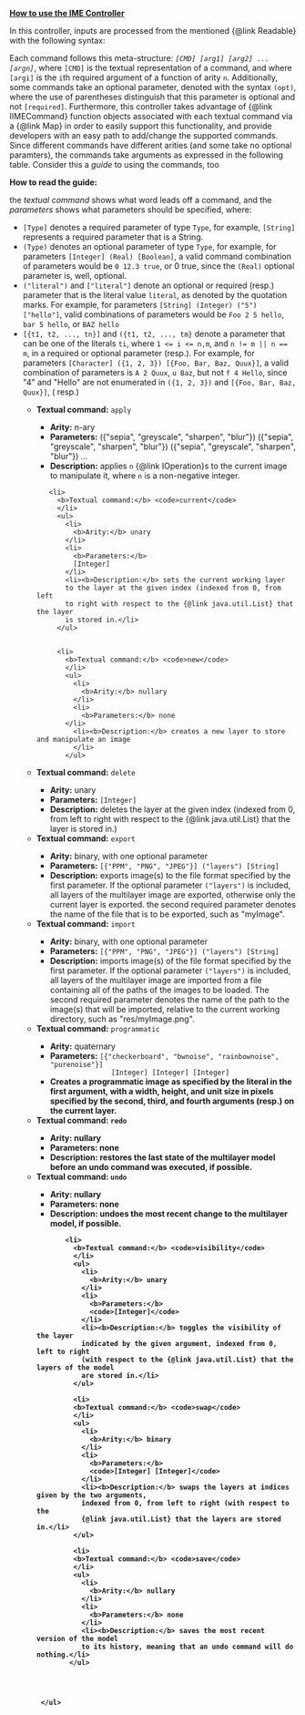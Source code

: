 <u><b>How to use the IME Controller</b></u>


In this controller, inputs are processed from the mentioned {@link Readable} with the following
 syntax:
 <p> Each command follows this meta-structure:
 <i><code>[CMD] [arg1] [arg2] ... [argn]</code></i>,
 where <code>[CMD]</code> is the textual representation of a command, and where
 <code>[argi]</code> is the <code>i</code>th required argument of a function of arity
 <code>n</code>. Additionally, some commands take an optional parameter, denoted with the syntax
 <code>(opt)</code>, where the use of parentheses distinguish that this parameter is optional and
 not <code>[required]</code>. Furthermore, this controller takes advantage of {@link IIMECommand}
 function objects associated with each textual command via a {@link Map} in order to easily
 support this functionality, and provide developers with an easy path to add/change the supported
 commands. Since different commands have different arities (and some take no optional paramters),
 the commands take arguments as expressed in the following table. Consider this a <i>guide</i> to
 using the commands, too</p>
 <p><b>How to read the guide:</b></p> the <i>textual command</i> shows
 what word leads off a command, and the <i>parameters</i> shows what parameters should be
 specified, where:
    <ul>
      <li>
        <code>[Type]</code> denotes a required parameter of type <code>Type</code>,
        for example, <code>[String]</code> represents a required parameter
        that is a String.
      </li>
      <li>
        <code>(Type)</code> denotes an optional parameter of type <code>Type</code>,
        for example, for parameters <code>[Integer] (Real) [Boolean]</code>,
        a valid command combination of parameters would be <code>0 12.3 true</code>,
        or 0 true, since the <code>(Real)</code> optional parameter is, well, optional.
      </li>
      <li>
        <code>("literal")</code> and <code>["literal"]</code> denote
        an optional or required (resp.) parameter that is the literal value
        <code>literal</code>, as denoted by the quotation marks. For example,
        for parameters <code>[String] (Integer) ("5") ["hello"]</code>,
        valid combinations of parameters would be <code>Foo 2 5 hello</code>,
        <code>bar 5 hello</code>, or <code>BAZ hello</code>
      </li>
      <li>
        <code>[{t1, t2, ..., tn}]</code> and
        <code>({t1, t2, ..., tm}</code>
        denote a parameter that can be one of the literals <code>ti</code>,
        where <code>1 <= i <= n,m</code>, and <code>n != m || n == m</code>, in
        a required or optional parameter (resp.). For example, for parameters
        <code>[Character] ({1, 2, 3}) [{Foo, Bar, Baz, Quux}]</code>,
        a valid combination of parameters is <code>A 2 Quux</code>,
        <code>u Baz</code>, but not <code>f 4 Hello</code>, since
        "4" and "Hello" are not enumerated in
        <code>({1, 2, 3})</code> and <code>[{Foo, Bar, Baz, Quux}]</code>, (
        resp.)
      </li>
    </ul>

   <ul>
     <ul>
       <li>
       <b>Textual command:</b> <code>apply</code>
       </li>
       <ul>
         <li>
           <b>Arity:</b> n-ary
         </li>
         <li>
           <b>Parameters:</b>
           ({"sepia", "greyscale", "sharpen", "blur"})
           ({"sepia", "greyscale", "sharpen", "blur"})
           ({"sepia", "greyscale", "sharpen", "blur"}) ...
         </li>
         <li><b>Description:</b> applies <code>n</code>
         {@link IOperation}s to the current image to manipulate it,
         where <code>n</code> is a non-negative integer.</li>
       </ul>

       <li>
         <b>Textual command:</b> <code>current</code>
         </li>
         <ul>
           <li>
             <b>Arity:</b> unary
           </li>
           <li>
             <b>Parameters:</b>
             [Integer]
           </li>
           <li><b>Description:</b> sets the current working layer
           to the layer at the given index (indexed from 0, from left
           to right with respect to the {@link java.util.List} that the layer
           is stored in.</li>
         </ul>


         <li>
           <b>Textual command:</b> <code>new</code>
           </li>
           <ul>
             <li>
               <b>Arity:</b> nullary
             </li>
             <li>
               <b>Parameters:</b> none
           </li>
             <li><b>Description:</b> creates a new layer to store and manipulate an image
             </li>
           </ul>


 <li>
           <b>Textual command:</b> <code>delete</code>
           </li>
           <ul>
             <li>
               <b>Arity:</b> unary
             </li>
             <li>
               <b>Parameters:</b>
               <code>[Integer]</code>
             </li>
             <li><b>Description:</b> deletes the
             layer at the given index (indexed from 0, from left
             to right with respect to the {@link java.util.List} that the layer
             is stored in.)</li>
           </ul>



 <li>
           <b>Textual command:</b> <code>export</code>
           </li>
           <ul>
            <li>
               <b>Arity:</b> binary, with one optional parameter
             </li>
             <li>
               <b>Parameters:</b>
               <code>[{"PPM", "PNG", "JPEG"}] ("layers") [String]</code>
             </li>
             <li><b>Description:</b> exports image(s) to the file format
             specified by the first parameter. If the optional parameter
             <code>("layers")</code> is included, all layers of the multilayer
             image are exported, otherwise only the current layer is exported.
             the second required parameter denotes the name of the file that is to be exported,
             such as "myImage".</li>
           </ul>



 <li>
           <b>Textual command:</b> <code>import</code>
           </li>
           <ul>
             <li>
               <b>Arity:</b> binary, with one optional parameter
             </li>
             <li>
               <b>Parameters:</b>
                 <code>[{"PPM", "PNG", "JPEG"}] ("layers") [String]</code>
               </li>
               <li><b>Description:</b> imports image(s) of the file format
               specified by the first parameter. If the optional parameter
               <code>("layers")</code> is included, all layers of the multilayer
               image are imported from a file containing all of the paths
               of the images to be loaded.
               The second required parameter denotes the name of the path to the image(s)
               that will be imported, relative to the current working directory,
               such as "res/myImage.png".</li>
           </ul>



 <li>
           <b>Textual command:</b> <code>programmatic</code>
           </li>
           <ul>
             <li>
               <b>Arity:</b> quaternary
             </li>
             <li>
               <b>Parameters:</b>
               <code>[{"checkerboard", "bwnoise", "rainbownoise", "purenoise"}]
               [Integer] [Integer] [Integer]</code>
             </li>
             <li><b>Creates a programmatic image as specified by the literal in the first argument,
             with a width, height, and unit size in pixels specified by the second, third, and
             fourth arguments (resp.) on the current layer.</li>
           </ul>


 <li>
           <b>Textual command:</b> <code>redo</code>
           </li>
           <ul>
             <li>
               <b>Arity:</b> nullary
             </li>
             <li>
               <b>Parameters:</b> none
             </li>
             <li><b>Description:</b> restores the last state of the multilayer
             model before an undo command was executed, if possible.</li>
           </ul>


 <li>
           <b>Textual command:</b> <code>undo</code>
           </li>
           <ul>
             <li>
               <b>Arity:</b> nullary
             </li>
             <li>
               <b>Parameters:</b> none
             </li>
             <li><b>Description:</b> undoes the most recent change to the
             multilayer model, if possible.</li>
           </ul>

           <li>
             <b>Textual command:</b> <code>visibility</code>
             </li>
             <ul>
               <li>
                 <b>Arity:</b> unary
               </li>
               <li>
                 <b>Parameters:</b>
                 <code>[Integer]</code>
               </li>
               <li><b>Description:</b> toggles the visibility of the layer
               indicated by the given argument, indexed from 0, left to right
               (with respect to the {@link java.util.List} that the layers of the model
               are stored in.</li>
             </ul>

             <li>
             <b>Textual command:</b> <code>swap</code>
             </li>
             <ul>
               <li>
                 <b>Arity:</b> binary
               </li>
               <li>
                 <b>Parameters:</b>
                 <code>[Integer] [Integer]</code>
               </li>
               <li><b>Description:</b> swaps the layers at indices given by the two arguments,
               indexed from 0, from left to right (with respect to the
               {@link java.util.List} that the layers are stored in.</li>
             </ul>

             <li>
             <b>Textual command:</b> <code>save</code>
             </li>
             <ul>
               <li>
                 <b>Arity:</b> nullary
               </li>
               <li>
                 <b>Parameters:</b> none
               </li>
               <li><b>Description:</b> saves the most recent version of the model
               to its history, meaning that an undo command will do nothing.</li>
            </ul>




     </ul>
   </ul>